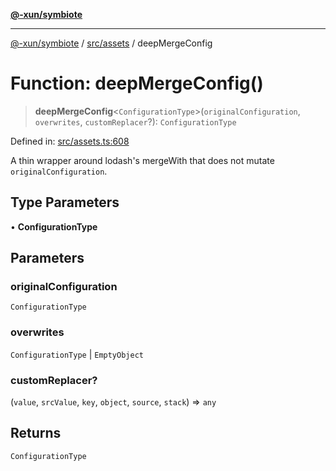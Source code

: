 [**@-xun/symbiote**](../../../README.md)

***

[@-xun/symbiote](../../../README.md) / [src/assets](../README.md) / deepMergeConfig

# Function: deepMergeConfig()

> **deepMergeConfig**\<`ConfigurationType`\>(`originalConfiguration`, `overwrites`, `customReplacer`?): `ConfigurationType`

Defined in: [src/assets.ts:608](https://github.com/Xunnamius/symbiote/blob/177b18c16bd1c04c96d8c434ec7a45a66c3f0201/src/assets.ts#L608)

A thin wrapper around lodash's mergeWith that does not mutate
`originalConfiguration`.

## Type Parameters

• **ConfigurationType**

## Parameters

### originalConfiguration

`ConfigurationType`

### overwrites

`ConfigurationType` | `EmptyObject`

### customReplacer?

(`value`, `srcValue`, `key`, `object`, `source`, `stack`) => `any`

## Returns

`ConfigurationType`
